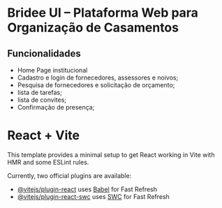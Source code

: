 # Bridee UI – Plataforma Web para Organização de Casamentos

## Funcionalidades
- Home Page institucional
- Cadastro e login de fornecedores, assessores e noivos;
- Pesquisa de fornecedores e solicitação de orçamento;
- lista de tarefas;
- lista de convites;
- Confirmação de presença;

# React + Vite

This template provides a minimal setup to get React working in Vite with HMR and some ESLint rules.

Currently, two official plugins are available:

- [@vitejs/plugin-react](https://github.com/vitejs/vite-plugin-react/blob/main/packages/plugin-react/README.md) uses [Babel](https://babeljs.io/) for Fast Refresh
- [@vitejs/plugin-react-swc](https://github.com/vitejs/vite-plugin-react-swc) uses [SWC](https://swc.rs/) for Fast Refresh
